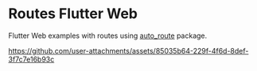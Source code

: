# Routes Flutter Web

Flutter Web examples with routes using [auto_route](https://pub.dev/packages/auto_route) package.

https://github.com/user-attachments/assets/85035b64-229f-4f6d-8def-3f7c7e16b93c